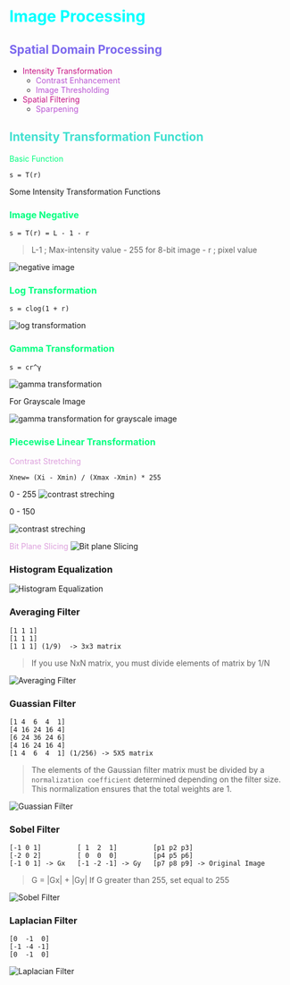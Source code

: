 # <font color="cyan">Image Processing</font>

## <font color="MediumSlateBlue">Spatial Domain Processing</font>
* <font color="MediumVioletRed">Intensity Transformation</font>
    * <font color="MediumOrchid">Contrast Enhancement</font>
    * <font color="MediumOrchid">Image Thresholding</font>
* <font color="MediumVioletRed">Spatial Filtering</font>
    * <font color="MediumOrchid">Sparpening</font>


##  <font color="Turquoise">Intensity Transformation Function</font>
<font color="SpringGreen">Basic Function</font>

```
s = T(r)
```
Some Intensity Transformation Functions
### <font color="SpringGreen">Image Negative</font>
```
s = T(r) = L - 1 - r 
```
> L-1 ; Max-intensity value - 255 for 8-bit image -
> r ; pixel value

![negative image](https://github.com/Nursimaasilturk/ImageProcessing/blob/master/assets/negative-image.png)

### <font color="SpringGreen">Log Transformation</font>
```
s = clog(1 + r)
```

![log transformation](https://github.com/Nursimaasilturk/ImageProcessing/blob/master/assets/log-transformation.png)

### <font color="SpringGreen">Gamma Transformation</font>
```
s = cr^γ
```
![gamma transformation](https://github.com/Nursimaasilturk/ImageProcessing/blob/master/assets/gamma-transformation.png)

For Grayscale Image

![gamma transformation for grayscale image](https://github.com/Nursimaasilturk/ImageProcessing/blob/master/assets/gamma-transformation-grayscale.png)

### <font color="SpringGreen">Piecewise Linear Transformation</font>
 <font color="plum">Contrast Stretching</font>
```
Xnew= (Xi - Xmin) / (Xmax -Xmin) * 255
```
 0 - 255
![contrast  streching](https://github.com/Nursimaasilturk/ImageProcessing/blob/master/assets/contrast-stretching.png)

0 - 150

![contrast  streching](https://github.com/Nursimaasilturk/ImageProcessing/blob/master/assets/contrast-stretching-2.png)

 <font color="plum">Bit Plane Slicing</font>
 ![Bit plane Slicing](https://github.com/Nursimaasilturk/ImageProcessing/blob/master/assets/bit-plane-slicing.png)
 
### Histogram Equalization
![Histogram Equalization](https://github.com/Nursimaasilturk/ImageProcessing/blob/master/assets/histogram-equalization.png)

### Averaging Filter
```
[1 1 1]
[1 1 1]
[1 1 1] (1/9)  -> 3x3 matrix
```
> If you use NxN matrix, you must divide elements of matrix by 1/N

![Averaging Filter](https://github.com/Nursimaasilturk/ImageProcessing/blob/master/assets/averaging-filter.png)

### Guassian Filter
```
[1 4  6  4  1]
[4 16 24 16 4]
[6 24 36 24 6]
[4 16 24 16 4]
[1 4  6  4  1] (1/256) -> 5X5 matrix
```
> The elements of the Gaussian filter matrix must be divided by a `normalization coefficient` determined depending on the filter size. This normalization ensures that the total weights are 1.

![Guassian Filter](https://github.com/Nursimaasilturk/ImageProcessing/blob/master/assets/guassian-filter.png)

### Sobel Filter
```
[-1 0 1]         [ 1  2  1]         [p1 p2 p3]
[-2 0 2]         [ 0  0  0]         [p4 p5 p6]
[-1 0 1] -> Gx   [-1 -2 -1] -> Gy   [p7 p8 p9] -> Original Image
```
> G = |Gx| + |Gy|
> If G greater than 255, set equal to 255

![Sobel Filter](https://github.com/Nursimaasilturk/ImageProcessing/blob/master/assets/sobel-filter.png)

### Laplacian Filter
```
[0  -1  0]
[-1 -4 -1]
[0  -1  0]
```
![Laplacian Filter](https://github.com/Nursimaasilturk/ImageProcessing/blob/master/assets/laplacian-filter.png)